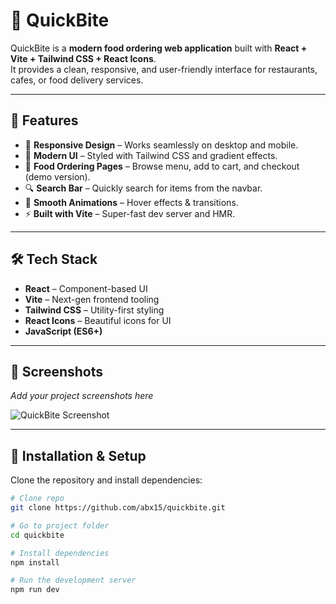 # 🍔 QuickBite

QuickBite is a **modern food ordering web application** built with **React + Vite + Tailwind CSS + React Icons**.  
It provides a clean, responsive, and user-friendly interface for restaurants, cafes, or food delivery services.  

---

## 🚀 Features

- 📱 **Responsive Design** – Works seamlessly on desktop and mobile.  
- 🎨 **Modern UI** – Styled with Tailwind CSS and gradient effects.  
- 🍴 **Food Ordering Pages** – Browse menu, add to cart, and checkout (demo version).  
- 🔍 **Search Bar** – Quickly search for items from the navbar.  
- 🌙 **Smooth Animations** – Hover effects & transitions.  
- ⚡ **Built with Vite** – Super-fast dev server and HMR.  

---

## 🛠️ Tech Stack

- **React** – Component-based UI  
- **Vite** – Next-gen frontend tooling  
- **Tailwind CSS** – Utility-first styling  
- **React Icons** – Beautiful icons for UI  
- **JavaScript (ES6+)**  

---

## 📸 Screenshots

_Add your project screenshots here_

![QuickBite Screenshot](./screenshot.png)

---

## 🔧 Installation & Setup

Clone the repository and install dependencies:

```bash
# Clone repo
git clone https://github.com/abx15/quickbite.git

# Go to project folder
cd quickbite

# Install dependencies
npm install

# Run the development server
npm run dev
